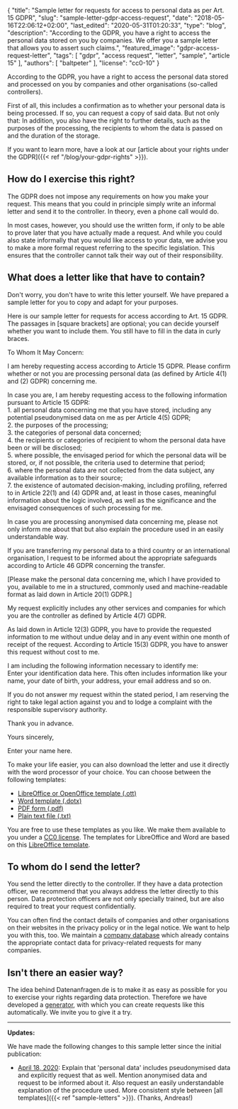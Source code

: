 {
    "title": "Sample letter for requests for access to personal data as per Art. 15 GDPR",
    "slug": "sample-letter-gdpr-access-request",
    "date": "2018-05-16T22:06:12+02:00",
    "last_edited": "2020-05-31T01:20:33",
    "type": "blog",
    "description": "According to the GDPR, you have a right to access the personal data stored on you by companies. We offer you a sample letter that allows you to assert such claims.",
    "featured_image": "gdpr-access-request-letter",
    "tags": [ "gdpr", "access request", "letter", "sample", "article 15" ],
    "authors": [ "baltpeter" ],
    "license": "cc0-10"
}

According to the GDPR, you have a right to access the personal data stored and processed on you by companies and other organisations (so-called controllers).

First of all, this includes a confirmation as to whether your personal data is being processed. If so, you can request a copy of said data. But not only that: In addition, you also have the right to further details, such as the purposes of the processing, the recipients to whom the data is passed on and the duration of the storage.

If you want to learn more, have a look at our [article about your rights under the GDPR]({{< ref "/blog/your-gdpr-rights" >}}).

## How do I exercise this right?

The GDPR does not impose any requirements on how you make your request. This means that you could in principle simply write an informal letter and send it to the controller. In theory, even a phone call would do.

In most cases, however, you should use the written form, if only to be able to prove later that you have actually made a request. And while you could also state informally that you would like access to your data, we advise you to make a more formal request referring to the specific legislation. This ensures that the controller cannot talk their way out of their responsibility.

## What does a letter like that have to contain?

Don't worry, you don't have to write this letter yourself. We have prepared a sample letter for you to copy and adapt for your purposes.

Here is our sample letter for requests for access according to Art. 15 GDPR. The passages in [square brackets] are optional; you can decide yourself whether you want to include them. You still have to fill in the data in <span class="blog-letter-fill-in">curly braces</span>.

<div class="blog-letter">
<p>To Whom It May Concern:</p>

<p>I am hereby requesting access according to Article 15 GDPR. Please confirm whether or not you are processing personal data (as defined by Article 4(1) and (2) GDPR) concerning me.</p>

<p>In case you are, I am hereby requesting access to the following information pursuant to Article 15 GDPR:<br>
1. all personal data concerning me that you have stored, including any potential pseudonymised data on me as per Article 4(5) GDPR;<br>
2. the purposes of the processing;<br>
3. the categories of personal data concerned;<br>
4. the recipients or categories of recipient to whom the personal data have been or will be disclosed;<br>
5. where possible, the envisaged period for which the personal data will be stored, or, if not possible, the criteria used to determine that period;<br>
6. where the personal data are not collected from the data subject, any available information as to their source;<br>
7. the existence of automated decision-making, including profiling, referred to in Article 22(1) and (4) GDPR and, at least in those cases, meaningful information about the logic involved, as well as the significance and the envisaged consequences of such processing for me.</p>

<p>In case you are processing anonymised data concerning me, please not only inform me about that but also explain the procedure used in an easily understandable way.</p>

<p>If you are transferring my personal data to a third country or an international organisation, I request to be informed about the appropriate safeguards according to Article 46 GDPR concerning the transfer.</p>

<p>[Please make the personal data concerning me, which I have provided to you, available to me in a structured, commonly used and machine-readable format as laid down in Article 20(1) GDPR.]</p>

<p>My request explicitly includes any other services and companies for which you are the controller as defined by Article 4(7) GDPR.</p>

<p>As laid down in Article 12(3) GDPR, you have to provide the requested information to me without undue delay and in any event within one month of receipt of the request. According to Article 15(3) GDPR, you have to answer this request without cost to me.</p>

<p>I am including the following information necessary to identify me:<br>
<span class="blog-letter-fill-in">Enter your identification data here. This often includes information like your name, your date of birth, your address, your email address and so on.</span></p>

<p>If you do not answer my request within the stated period, I am reserving the right to take legal action against you and to lodge a complaint with the responsible supervisory authority.</p>

<p>Thank you in advance.</p>

<p>Yours sincerely,</p>

<p><span class="blog-letter-fill-in">Enter your name here.</span></p>
</div>

To make your life easier, you can also download the letter and use it directly with the word processor of your choice. You can choose between the following templates:<!-- TODO: Host these ourselves and give them some nice buttons. -->

* [LibreOffice or OpenOffice template (.ott)](/downloads/sample-letter-gdpr-access-request-datarequests.org.ott)
* [Word template (.dotx)](/downloads/sample-letter-gdpr-access-request-datarequests.org.dotx)
* [PDF form (.pdf)](/downloads/sample-letter-gdpr-access-request-datarequests.org.pdf)
* [Plain text file (.txt)](/downloads/sample-letter-gdpr-access-request-datarequests.org.txt)

You are free to use these templates as you like. We make them available to you under a [CC0 license](https://creativecommons.org/publicdomain/zero/1.0/). The templates for LibreOffice and Word are based on this [LibreOffice template](https://extensions.libreoffice.org/templates/geschaeftsbrief-din-5008-2011-b-a4-ib).

## To whom do I send the letter?

You send the letter directly to the controller. If they have a data protection officer, we recommend that you always address the letter directly to this person. Data protection officers are not only specially trained, but are also required to treat your request confidentially.

You can often find the contact details of companies and other organisations on their websites in the privacy policy or in the legal notice. We want to help you with this, too. We maintain a [company database](/company) which already contains the appropriate contact data for privacy-related requests for many companies.

## Isn't there an easier way?

The idea behind Datenanfragen.de is to make it as easy as possible for you to exercise your rights regarding data protection. Therefore we have developed a [generator](/generator), with which you can create requests like this automatically. We invite you to give it a try.

---

**Updates:**

We have made the following changes to this sample letter since the initial publication:

* [April 18, 2020](https://github.com/datenanfragen/data/pull/562/commits/cde0c2a4943022a025e095a283b2043cf7c2ded0#diff-21e880eae2f2c4209d64e2fe3bf93b7f): Explain that 'personal data' includes pseudonymised data and explicitly request that as well. Mention anonymised data and request to be informed about it. Also request an easily understandable explanation of the procedure used. More consistent style between [all templates]({{< ref "sample-letters" >}}). (Thanks, Andreas!)
